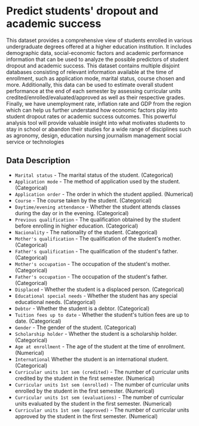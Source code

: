 # Predict students' dropout and academic success
This dataset provides a comprehensive view of students enrolled in various undergraduate degrees offered at a higher education institution. It includes demographic data, social-economic factors and academic performance information that can be used to analyze the possible predictors of student dropout and academic success. This dataset contains multiple disjoint databases consisting of relevant information available at the time of enrollment, such as application mode, marital status, course chosen and more. Additionally, this data can be used to estimate overall student performance at the end of each semester by assessing curricular units credited/enrolled/evaluated/approved as well as their respective grades. Finally, we have unemployment rate, inflation rate and GDP from the region which can help us further understand how economic factors play into student dropout rates or academic success outcomes. This powerful analysis tool will provide valuable insight into what motivates students to stay in school or abandon their studies for a wide range of disciplines such as agronomy, design, education nursing journalism management social service or technologies
## Data Description
* `Marital status` - The marital status of the student. (Categorical)
* `Application mode` - The method of application used by the student. (Categorical)
* `Application order`	- The order in which the student applied. (Numerical)
* `Course` - The course taken by the student. (Categorical)
* `Daytime/evening attendance` - Whether the student attends classes during the day or in the evening. (Categorical)
* `Previous qualification` - The qualification obtained by the student before enrolling in higher education. (Categorical)
* `Nacionality` - The nationality of the student. (Categorical)
* `Mother's qualification` - The qualification of the student's mother. (Categorical)
* `Father's qualification` - The qualification of the student's father. (Categorical)
* `Mother's occupation` - The occupation of the student's mother. (Categorical)
* `Father's occupation` - The occupation of the student's father. (Categorical)
* `Displaced` - Whether the student is a displaced person. (Categorical)
* `Educational special needs` - Whether the student has any special educational needs. (Categorical)
* `Debtor` - Whether the student is a debtor. (Categorical)
* `Tuition fees up to date` - Whether the student's tuition fees are up to date. (Categorical)
* `Gender` - The gender of the student. (Categorical)
* `Scholarship holder` - Whether the student is a scholarship holder. (Categorical)
* `Age at enrollment` - The age of the student at the time of enrollment. (Numerical)
* `International`	Whether the student is an international student. (Categorical)
* `Curricular units 1st sem (credited)` - The number of curricular units credited by the student in the first semester. (Numerical)
* `Curricular units 1st sem (enrolled)` - The number of curricular units enrolled by the student in the first semester. (Numerical)
* `Curricular units 1st sem (evaluations)` - The number of curricular units evaluated by the student in the first semester. (Numerical)
* `Curricular units 1st sem (approved)` - The number of curricular units approved by the student in the first semester. (Numerical)